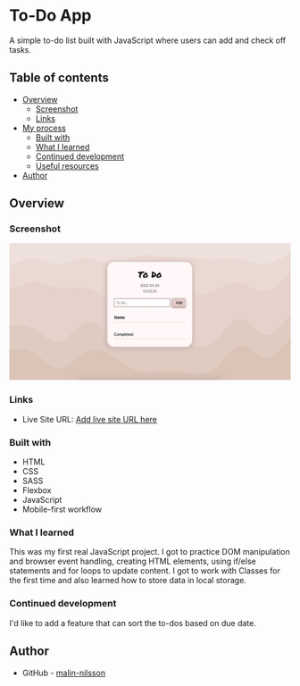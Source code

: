 # To-Do App

A simple to-do list built with JavaScript where users can add and check off tasks.

## Table of contents

- [Overview](#overview)
  - [Screenshot](#screenshot)
  - [Links](#links)
- [My process](#my-process)
  - [Built with](#built-with)
  - [What I learned](#what-i-learned)
  - [Continued development](#continued-development)
  - [Useful resources](#useful-resources)
- [Author](#author)

## Overview

### Screenshot

![](assets/screenshot.jpg)

### Links

- Live Site URL: [Add live site URL here](https://your-live-site-url.com)

### Built with

- HTML
- CSS 
- SASS
- Flexbox
- JavaScript
- Mobile-first workflow

### What I learned
This was my first real JavaScript project. I got to practice DOM manipulation and browser event handling, creating HTML elements, using if/else statements and for loops to update content. I got to work with Classes for the first time and also learned how to store data in local storage.

### Continued development
I'd like to add a feature that can sort the to-dos based on due date.

## Author

- GitHub - [malin-nilsson](https://github.com/malin-nilsson)
